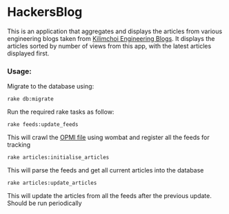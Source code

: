 # HackersBlog

This is an application that aggregates and displays the articles from various engineering blogs taken from [Kilimchoi Engineering Blogs](https://github.com/kilimchoi/engineering-blogs ). It displays the articles sorted by number of views from this app, with the latest articles displayed first.

### Usage:

Migrate to the database using:

`rake db:migrate`

Run the required rake tasks as follow:

`rake feeds:update_feeds`

This will crawl the [ OPMl file](https://raw.githubusercontent.com/kilimchoi/engineering-blogs/master/engineering_blogs.opml) using wombat and register all the feeds for tracking

`rake articles:initialise_articles`

This will parse the feeds and get all current articles into the database

`rake articles:update_articles`

This will update the articles from all the feeds after the previous update. Should be run periodically
